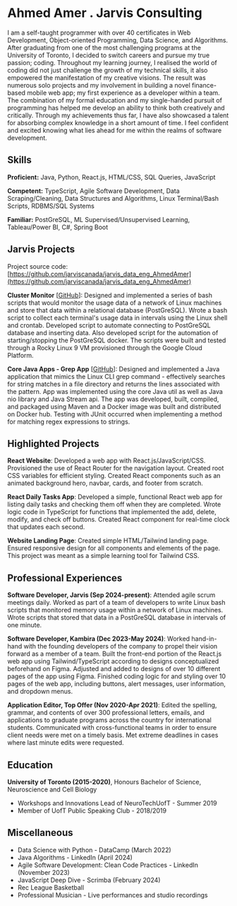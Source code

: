# Ahmed Amer . Jarvis Consulting

I am a self-taught programmer with over 40 certificates in Web Development, Object-oriented Programming, Data Science, and Algorithms. After graduating from one of the most challenging programs at the University of Toronto, I decided to switch careers and pursue my true passion; coding. Throughout my learning journey, I realised the world of coding did not just challenge the growth of my technical skills, it also empowered the manifestation of my creative visions. The result was numerous solo projects and my involvement in building a novel finance-based mobile web app; my first experience as a developer within a team. The combination of my formal education and my single-handed pursuit of programming has helped me develop an ability to think both creatively and critically. Through my achievements thus far, I have also showcased a talent for absorbing complex knowledge in a short amount of time. I feel confident and excited knowing what lies ahead for me within the realms of software development.

## Skills

**Proficient:** Java, Python, React.js, HTML/CSS, SQL Queries, JavaScript

**Competent:** TypeScript, Agile Software Development, Data Scraping/Cleaning, Data Structures and Algorithms, Linux Terminal/Bash Scripts, RDBMS/SQL Systems

**Familiar:** PostGreSQL, ML Supervised/Unsupervised Learning, Tableau/Power BI, C#, Spring Boot

## Jarvis Projects

Project source code: [https://github.com/jarviscanada/jarvis_data_eng_AhmedAmer](https://github.com/jarviscanada/jarvis_data_eng_AhmedAmer)


**Cluster Monitor** [[GitHub](https://github.com/jarviscanada/jarvis_data_eng_AhmedAmer/tree/master/linux_sql)]: Designed and implemented a series of bash scripts that would monitor the usage data of a network of Linux machines and store that data within a relational database (PostGreSQL). Wrote a bash script to collect each terminal's usage data in intervals using the Linux shell and crontab. Developed script to automate connecting to PostGreSQL database and inserting data. Also developed script for the automation of starting/stopping the PostGreSQL docker. The scripts were built and tested through a Rocky Linux 9 VM provisioned through the Google Cloud Platform.

**Core Java Apps - Grep App** [[GitHub](https://github.com/jarviscanada/jarvis_data_eng_AhmedAmer/tree/master/core_java)]: Designed and implemented a Java application that mimics the Linux CLI grep command - effectively searches for string matches in a file directory and returns the lines associated with the pattern. App was implemented using the core Java util as well as Java nio library and Java Stream api. The app was developed, built, compiled, and packaged using Maven and a Docker image was built and distributed on Docker hub. Testing with JUnit occurred when implementing a method for matching regex expressions to strings.


## Highlighted Projects
**React Website**: Developed a web app with React.js/JavaScript/CSS. Provisioned the use of React Router for the navigation layout. Created root CSS variables for efficient styling. Created React components such as an animated background hero, navbar, cards, and footer from scratch.

**React Daily Tasks App**: Developed a simple, functional React web app for listing daily tasks and checking them off when they are completed. Wrote logic code in TypeScript for functions that implemented the add, delete, modify, and check off buttons. Created React component for real-time clock that updates each second.

**Website Landing Page**: Created simple HTML/Tailwind landing page. Ensured responsive design for all components and elements of the page. This project was meant as a simple learning tool for Tailwind CSS.


## Professional Experiences

**Software Developer, Jarvis (Sep 2024-present)**: Attended agile scrum meetings daily. Worked as part of a team of developers to write Linux bash scripts that monitored memory usage within a network of Linux machines. Wrote scripts that stored that data in a PostGreSQL database in intervals of one minute.

**Software Developer, Kambira (Dec 2023-May 2024)**: Worked hand-in-hand with the founding developers of the company to propel their vision forward as a member of a team. Built the front-end portion of the React.js web app using Tailwind/TypeScript according to designs conceptualized beforehand on Figma. Adjusted and added to designs of over 10 different pages of the app using Figma. Finished coding logic for and styling over 10 pages of the web app, including buttons, alert messages, user information, and dropdown menus.

**Application Editor, Top Offer (Nov 2020-Apr 2021)**: Edited the spelling, grammar, and contents of over 300 professional letters, emails, and applications to graduate programs across the country for international students. Communicated with cross-functional teams in order to ensure client needs were met on a timely basis. Met extreme deadlines in cases where last minute edits were requested.


## Education
**University of Toronto (2015-2020)**, Honours Bachelor of Science, Neuroscience and Cell Biology
- Workshops and Innovations Lead of NeuroTechUofT - Summer 2019
- Member of UofT Public Speaking Club - 2018/2019


## Miscellaneous
- Data Science with Python - DataCamp (March 2022)
- Java Algorithms - LinkedIn (April 2024)
- Agile Software Development: Clean Code Practices - LinkedIn (November 2023)
- JavaScript Deep Dive - Scrimba (February 2024)
- Rec League Basketball
- Professional Musician - Live performances and studio recordings